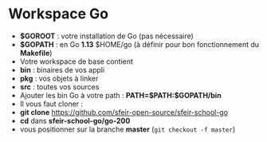 # Workspace Go

- **\$GOROOT** : votre installation de Go (pas nécessaire)
- **\$GOPATH** : en Go **1.13** \$HOME/go (à définir pour bon fonctionnement du **Makefile**)
- Votre workspace de base contient
- **bin** : binaires de vos appli
- **pkg** : vos objets à linker
- **src** : toutes vos sources
- Ajouter les bin Go à votre path : **PATH=$PATH:\$GOPATH/bin**
- Il vous faut cloner :
- **git clone** https://github.com/sfeir-open-source/sfeir-school-go
- **cd** dans **sfeir-school-go/go-200**
- vous positionner sur la branche **master** (`git checkout -f master`)

